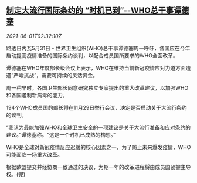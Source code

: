 <!--1622516462000-->
[制定大流行国际条约的 “时机已到”--WHO总干事谭德塞](https://cn.reuters.com/article/who-tedros-pandemictreaty-0601-idCNKCS2DD25Y)
------

<div><i>2021-06-01T02:32:10Z</i></div><p>路透日内瓦5月31日 - 世界卫生组织(WHO)总干事谭德塞周一呼吁，各国应在今年启动提高疫情准备的国际条约谈判，以配合成员国所要求的WHO全面改革。</p><p>谭德塞在WHO年度部长级会议上表示，WHO在维持当前新冠疫情应对力道方面遭遇“严峻挑战”，需要可持续的灵活资金。</p><p>周一稍早时，各国卫生部长同意研究独立专家提出的重大改革建议，以加强WHO和各国遏制新病毒的能力。</p><p>194个WHO成员国的部长将在11月29日举行会议，决定是否启动关于大流行条约的谈判。</p><p>“我认为最能加强WHO和全球卫生安全的一项建议是关于大流行准备和应对条约的建议。”谭德塞称。“这是一个时机已成熟的构想。”</p><p>WHO是全球对新冠疫情反应迟缓的核心因素之一，为了防止未来爆发疫情，WHO可能面临一场重大改革。</p><p>根据欧盟提交并经协商一致通过的决议，为期一年的改革进程将由成员国紧握主导权。(完)</p>
